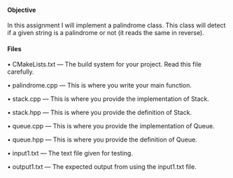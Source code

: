 #### Objective

In this assignment I will implement a palindrome class. This class will detect if a given string is a
palindrome or not (it reads the same in reverse).

#### Files 

• CMakeLists.txt — The build system for your project. Read this file carefully.

• palindrome.cpp — This is where you write your main function.

• stack.cpp — This is where you provide the implementation of Stack.

• stack.hpp — This is where you provide the definition of Stack.

• queue.cpp — This is where you provide the implementation of Queue.

• queue.hpp — This is where you provide the definition of Queue.

• input1.txt — The text file given for testing.

• output1.txt — The expected output from using the input1.txt file.
